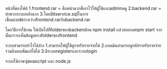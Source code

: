 หน้าที่ของไฟล์
1.frontend.rar = คือหน้าฉากที่เอาไว้ให้ผู้ใช้เเละadminดดู
2.backend.rar = ทำพวกระบบหลังฉาก
3.โดยมีitservice.sqlในการเชื่อมcodeระหว่างfrontend.rarกับbackend.rar

โดยวิธีการใช้งาน
ให้เปิดไปที่folderของbackendกด npm install เเล้วค่อยกดnpm start
จากนั้นเราจะเห็นข้อมูลทางfolderของfrontend

ระบบสามารถทำไรได้บ้าง
1.สามารถให้ผู้ใช้ดูรายรับรายจ่ายได้
2.เเอดมินสามารถดูรหัสรายรับรายจ่ายรวมถึงลบเพิ่มเเก้ไขได้
3.มีระบบregisterเเละระบบlogin

ระบบใช้ภาษาjavascript เเละ node.js